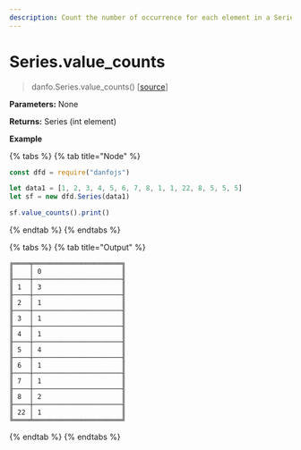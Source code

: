 ```yaml
---
description: Count the number of occurrence for each element in a Series
---
```


# Series.value\_counts

> danfo.Series.value\_counts\(\)     \[[source](https://github.com/opensource9ja/danfojs/blob/master/danfojs/src/core/series.js#L750)\]

**Parameters:** None

**Returns:** Series \(int element\)

**Example**

{% tabs %}
{% tab title="Node" %}
```javascript
const dfd = require("danfojs")

let data1 = [1, 2, 3, 4, 5, 6, 7, 8, 1, 1, 22, 8, 5, 5, 5]
let sf = new dfd.Series(data1)

sf.value_counts().print()
```
{% endtab %}
{% endtabs %}

{% tabs %}
{% tab title="Output" %}
```text
╔════╤══════════════════════╗
║    │ 0                    ║
╟────┼──────────────────────╢
║ 1  │ 3                    ║
╟────┼──────────────────────╢
║ 2  │ 1                    ║
╟────┼──────────────────────╢
║ 3  │ 1                    ║
╟────┼──────────────────────╢
║ 4  │ 1                    ║
╟────┼──────────────────────╢
║ 5  │ 4                    ║
╟────┼──────────────────────╢
║ 6  │ 1                    ║
╟────┼──────────────────────╢
║ 7  │ 1                    ║
╟────┼──────────────────────╢
║ 8  │ 2                    ║
╟────┼──────────────────────╢
║ 22 │ 1                    ║
╚════╧══════════════════════╝
```
{% endtab %}
{% endtabs %}

